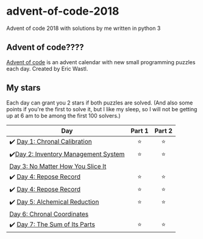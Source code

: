 # advent-of-code-2018
Advent of code 2018 with solutions by me written in python 3

## Advent of code????
[Advent of code](https://adventofcode.com/) is an advent calendar with new small programming puzzles each day. Created by Eric Wastl.

## My stars
Each day can grant you 2 stars if both puzzles are solved. (And also some points if you're the first to solve it, but I like my sleep, so I will not be getting up at 6 am to be among the first 100 solvers.)

| Day | Part 1 | Part 2 |
|---|:----:|:---:|
|✔️ [Day 1: Chronal Calibration](https://github.com/hildenost/advent-of-code-2018/tree/master/1)  | ⭐️ | ⭐️ |
|✔️[Day 2: Inventory Management System](https://github.com/hildenost/advent-of-code-2018/tree/master/2)  | ⭐️ | ⭐️|
| [Day 3: No Matter How You Slice It](https://github.com/hildenost/advent-of-code-2018/tree/master/3)   |  |  |
|✔️ [Day 4: Repose Record](https://github.com/hildenost/advent-of-code-2018/tree/master/4)   | ⭐️ | ⭐️ |
|✔️ [Day 4: Repose Record](https://github.com/hildenost/advent-of-code-2018/tree/master/4)   | ⭐️ | ⭐️ |
|✔️ [Day 5: Alchemical Reduction](https://github.com/hildenost/advent-of-code-2018/tree/master/5)   | ⭐️ | ⭐️ |
| [Day 6: Chronal Coordinates](https://github.com/hildenost/advent-of-code-2018/tree/master/6)   |  |  |
|✔️ [Day 7: The Sum of Its Parts](https://github.com/hildenost/advent-of-code-2018/tree/master/7)   | ⭐️ | ⭐️|
